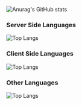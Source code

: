 
![Anurag's GitHub stats](https://github-readme-stats-sdlins.vercel.app/api?username=sdlins&count_private=true&hide_rank=true&include_all_commits=true&show_icons=true&theme=dracula)

### Server Side Languages
![Top Langs](https://github-readme-stats-sdlins.vercel.app/api/top-langs/?username=sdlins&hide=classic%20asp,javascript,html,tsql,css,roff,shell,batchfile,python&layout=compact&langs_count=10&exclude_repo=cef%2dminutas,cef%2dminutas%2drenegociacao,cef%2dprorrogacao,cef%2dpcc,cef%2dlista%2dcoop,cef%2dsifec,cef%2dseguro,cef%2dsifis,cef%2drcn)

### Client Side Languages
![Top Langs](https://github-readme-stats-sdlins.vercel.app/api/top-langs/?username=sdlins&hide=classic%20asp,tsql,roff,shell,java,php,asp,batchfile,python&layout=compact&langs_count=10&exclude_repo=cef%2dminutas,cef%2dminutas%2drenegociacao,cef%2dprorrogacao,cef%2dpcc,cef%2dlista%2dcoop,cef%2dsifec,cef%2dseguro,cef%2dsifis,cef%2drcn)

### Other Languages
![Top Langs](https://github-readme-stats-sdlins.vercel.app/api/top-langs/?username=sdlins&hide=classic%20asp,roff,java,php,asp,html,css,javascript&layout=compact&langs_count=10&exclude_repo=cef%2dminutas,cef%2dminutas%2drenegociacao,cef%2dprorrogacao,cef%2dpcc,cef%2dlista%2dcoop,cef%2dsifec,cef%2dseguro,cef%2dsifis,cef%2drcn)



<!--
**sdlins/sdlins** is a ✨ _special_ ✨ repository because its `README.md` (this file) appears on your GitHub profile.

Here are some ideas to get you started:

- 🔭 I’m currently working on ...
- 🌱 I’m currently learning ...
- 👯 I’m looking to collaborate on ...
- 🤔 I’m looking for help with ...
- 💬 Ask me about ...
- 📫 How to reach me: ...
- 😄 Pronouns: ...
- ⚡ Fun fact: ...
-->
